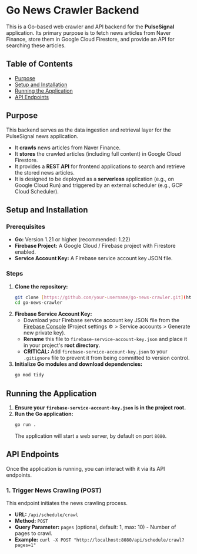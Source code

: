# Go News Crawler Backend

This is a Go-based web crawler and API backend for the **PulseSignal** application. Its primary purpose is to fetch news articles from Naver Finance, store them in Google Cloud Firestore, and provide an API for searching these articles.

## Table of Contents

- [Purpose](#purpose)
- [Setup and Installation](#setup-and-installation)
- [Running the Application](#running-the-application)
- [API Endpoints](#api-api-endpoints)

## Purpose

This backend serves as the data ingestion and retrieval layer for the PulseSignal news application.
* It **crawls** news articles from Naver Finance.
* It **stores** the crawled articles (including full content) in Google Cloud Firestore.
* It provides a **REST API** for frontend applications to search and retrieve the stored news articles.
* It is designed to be deployed as a **serverless** application (e.g., on Google Cloud Run) and triggered by an external scheduler (e.g., GCP Cloud Scheduler).

## Setup and Installation

### Prerequisites

* **Go:** Version 1.21 or higher (recommended: 1.22)
* **Firebase Project:** A Google Cloud / Firebase project with Firestore enabled.
* **Service Account Key:** A Firebase service account key JSON file.

### Steps

1.  **Clone the repository:**
    ```bash
    git clone [https://github.com/your-username/go-news-crawler.git](https://github.com/your-username/go-news-crawler.git) # Replace with your actual repo URL
    cd go-news-crawler
    ```
2.  **Firebase Service Account Key:**
    * Download your Firebase service account key JSON file from the [Firebase Console](https://console.firebase.google.com/) (Project settings ⚙️ > Service accounts > Generate new private key).
    * **Rename** this file to `firebase-service-account-key.json` and place it in your project's **root directory**.
    * **CRITICAL:** Add `firebase-service-account-key.json` to your `.gitignore` file to prevent it from being committed to version control.
3.  **Initialize Go modules and download dependencies:**
    ```bash
    go mod tidy
    ```

## Running the Application

1.  **Ensure your `firebase-service-account-key.json` is in the project root.**
2.  **Run the Go application:**
    ```bash
    go run .
    ```
    The application will start a web server, by default on port `8080`.

## API Endpoints

Once the application is running, you can interact with it via its API endpoints.

### 1. Trigger News Crawling (POST)

This endpoint initiates the news crawling process.

* **URL:** `/api/schedule/crawl`
* **Method:** `POST`
* **Query Parameter:** `pages` (optional, default: 1, max: 10) - Number of pages to crawl.
* **Example:** `curl -X POST "http://localhost:8080/api/schedule/crawl?pages=1"`